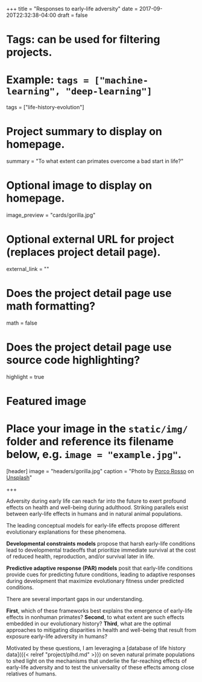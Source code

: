 +++
title = "Responses to early-life adversity"
date = 2017-09-20T22:32:38-04:00
draft = false

# Tags: can be used for filtering projects.
# Example: `tags = ["machine-learning", "deep-learning"]`
tags = ["life-history-evolution"]

# Project summary to display on homepage.
summary = "To what extent can primates overcome a bad start in life?"

# Optional image to display on homepage.
image_preview = "cards/gorilla.jpg"

# Optional external URL for project (replaces project detail page).
external_link = ""

# Does the project detail page use math formatting?
math = false

# Does the project detail page use source code highlighting?
highlight = true

# Featured image
# Place your image in the `static/img/` folder and reference its filename below, e.g. `image = "example.jpg"`.
[header]
image = "headers/gorilla.jpg"
caption = "Photo by [Porco Rosso](https://unsplash.com/photos/9znYaSvXip0) on [Unsplash](https://unsplash.com)"

+++

Adversity during early life can reach far into the future to exert profound effects on health and well-being during adulthood.
Striking parallels exist between early-life effects in humans and in natural animal populations.

The leading conceptual models for early-life effects propose different evolutionary explanations for these phenomena.

__Developmental constraints models__ propose that harsh early-life conditions lead to developmental tradeoffs that prioritize immediate survival at the cost of reduced health, reproduction, and/or survival later in life.

__Predictive adaptive response (PAR) models__ posit that early-life conditions provide cues for predicting future conditions, leading to adaptive responses during development that maximize evolutionary fitness under predicted conditions.


There are several important gaps in our understanding.

__First__, which of these frameworks best explains the emergence of early-life effects in nonhuman primates?
__Second__, to what extent are such effects embedded in our evolutionary history?
__Third__, what are the optimal approaches to mitigating disparities in health and well-being that result from exposure early-life adversity in humans?

Motivated by these questions, I am leveraging a [database of life history data]({{< relref "project/plhd.md" >}}) on seven natural primate populations to shed light on the mechanisms that underlie the far-reaching effects of early-life adversity and to test the universality of these effects among close relatives of humans.
